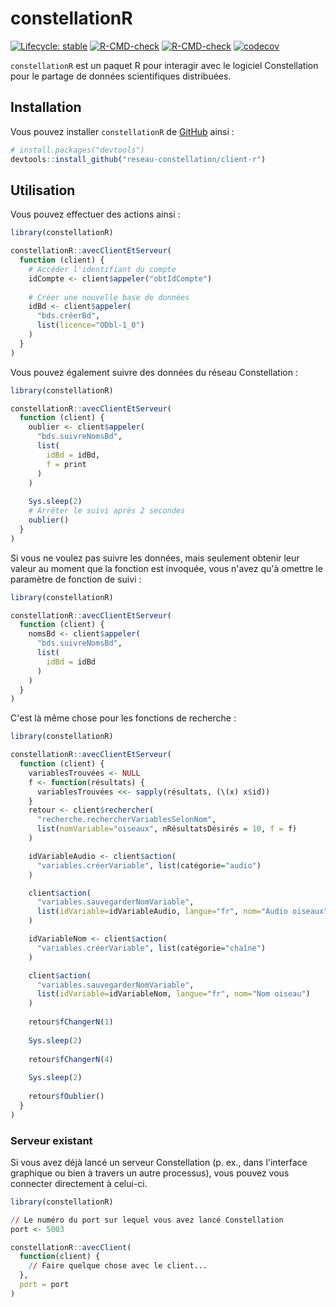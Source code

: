 
# constellationR

<!-- badges: start -->
[![Lifecycle: stable](https://img.shields.io/badge/lifecycle-stable-green.svg)](https://lifecycle.r-lib.org/articles/stages.html#stable)
[![R-CMD-check](https://github.com/reseau-constellation/client-r/workflows/R-CMD-check/badge.svg)](https://github.com/reseau-constellation/client-r/actions)
[![R-CMD-check](https://github.com/reseau-constellation/client-r/actions/workflows/R-CMD-check.yaml/badge.svg)](https://github.com/reseau-constellation/client-r/actions/workflows/R-CMD-check.yaml)
[![codecov](https://codecov.io/github/reseau-constellation/client-r/graph/badge.svg?token=U2MUE2ZLGO)](https://app.codecov.io/github/reseau-constellation/client-r)
<!-- badges: end -->

`constellationR` est un paquet R pour interagir avec le logiciel Constellation pour le partage de données scientifiques distribuées.

## Installation

Vous pouvez installer `constellationR` de [GitHub](https://github.com/) ainsi :

``` r
# install.packages("devtools")
devtools::install_github("reseau-constellation/client-r")
```

## Utilisation
Vous pouvez effectuer des actions ainsi :

``` r
library(constellationR)

constellationR::avecClientEtServeur(
  function (client) {
    # Accéder l'identifiant du compte
    idCompte <- client$appeler("obtIdCompte")
    
    # Créer une nouvelle base de données
    idBd <- client$appeler(
      "bds.créerBd", 
      list(licence="ODbl-1_0")
    )
  }
)

```

Vous pouvez également suivre des données du réseau Constellation :
``` r
library(constellationR)

constellationR::avecClientEtServeur(
  function (client) {
    oublier <- client$appeler(
      "bds.suivreNomsBd",
      list(
        idBd = idBd,
        f = print
      )
    )
    
    Sys.sleep(2)
    # Arrêter le suivi après 2 secondes
    oublier()
  }
)
```

Si vous ne voulez pas suivre les données, mais seulement obtenir leur valeur au moment que la fonction est invoquée, vous n'avez qu'à omettre le paramètre de fonction de suivi :

``` r
library(constellationR)

constellationR::avecClientEtServeur(
  function (client) {
    nomsBd <- client$appeler(
      "bds.suivreNomsBd",
      list(
        idBd = idBd
      )
    )
  }
)
```

C'est là même chose pour les fonctions de recherche :

``` r
library(constellationR)

constellationR::avecClientEtServeur(
  function (client) {
    variablesTrouvées <- NULL
    f <- function(résultats) {
      variablesTrouvées <<- sapply(résultats, (\(x) x$id))
    }
    retour <- client$rechercher(
      "recherche.rechercherVariablesSelonNom",
      list(nomVariable="oiseaux", nRésultatsDésirés = 10, f = f)
    )

    idVariableAudio <- client$action(
      "variables.créerVariable", list(catégorie="audio")
    )

    client$action(
      "variables.sauvegarderNomVariable",
      list(idVariable=idVariableAudio, langue="fr", nom="Audio oiseaux")
    )

    idVariableNom <- client$action(
      "variables.créerVariable", list(catégorie="chaîne")
    )

    client$action(
      "variables.sauvegarderNomVariable",
      list(idVariable=idVariableNom, langue="fr", nom="Nom oiseau")
    )
    
    retour$fChangerN(1)
    
    Sys.sleep(2)
    
    retour$fChangerN(4)
    
    Sys.sleep(2)
    
    retour$fOublier()
  }
)
```

### Serveur existant
Si vous avez déjà lancé un serveur Constellation (p. ex., dans l'interface graphique ou bien à travers un autre processus), vous pouvez vous connecter directement à celui-ci.
```r
library(constellationR)

// Le numéro du port sur lequel vous avez lancé Constellation
port <- 5003

constellationR::avecClient(
  function(client) {
    // Faire quelque chose avec le client...
  },
  port = port
)

```
